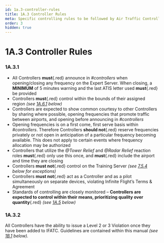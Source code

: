 ```yaml
---
id: 1a.3-controller-rules
title: 1A.3 Controller Rules
meta: Specific controlling rules to be followed by Air Traffic Controllers within Infinite Flight.
order: 3
hidden: true
---
```


# 1A.3 Controller Rules



### 1A.3.1

- All Controllers **must**{.red} announce in *#controllers* when opening/closing any frequency on the Expert Server. When closing, a **MINIMUM** of 5 minutes warning and the last ATIS letter used **must**{.red} be provided
- Controllers **must**{.red} control within the bounds of their assigned region *(see [1A.6.1](/guide/atc-manual/1a.-administration/1a.6-region-assignment#1a.6.1) below)*
- Controllers are expected to show common courtesy to other Controllers by sharing where possible, opening frequencies that promote traffic between airports, and opening before announcing in *#controllers*
- Opening frequencies is on a first come, first serve basis within *#controllers*. Therefore Controllers **should not**{.red} reserve frequencies privately or not open in anticipation of a particular frequency becoming available. This does not apply to certain events where frequency allocation may be authorized
- Controllers that utilize the *@Tower Relief* and *@Radar Relief* reaction roles **must**{.red} only use this once, and **must**{.red} include the airport and time they are closing 
- Controllers **must not**{.red} control on the Training Server *(see [7.5.4](/guide/atc-manual/7.-recruitment-and-training/7.5-radar-theory-and-practical-tests#7.5.4) below for exceptions)*
- Controllers **must not**{.red} act as a Controller and as a pilot simultaneously on separate devices, violating Infinite Flight’s Terms & Agreement
- Standards of controlling are closely monitored – **Controllers are expected to control within their means,  prioritizing quality over quantity**{.red} *(see [1A.5](/guide/atc-manual/1a.-administration/1a.5-rank-structure#1a.5-rank-structure) below)*



### 1A.3.2

All Controllers have the ability to issue a Level 2 or 3 Violation once they have been added to IFATC. Guidelines are contained within this manual *(see [1B.1](/guide/atc-manual/1b.-violations/1b.1-overview#1b.1-overview) below).*

